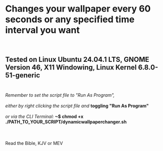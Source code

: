 # Changes your wallpaper every 60 seconds or any specified time interval you want <br><br>
## Tested on Linux Ubuntu 24.04.1 LTS, GNOME Version 46, X11 Windowing, Linux Kernel 6.8.0-51-generic <br><br>
*Remember to set the script file to "Run As Program",*<br><br>
*either by right clicking the script file and* **toggling "Run As Program"**<br><br>
*or via the CLI Terminal:* **~$ chmod +x ./PATH_TO_YOUR_SCRIPT/dynamicwallpaperchanger.sh**
<br><br><br><br>
Read the Bible, KJV or MEV

